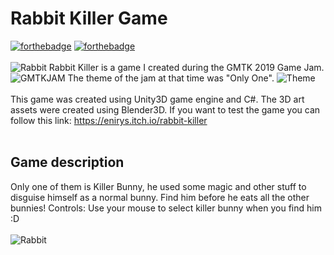 # Rabbit Killer Game
[![forthebadge](https://forthebadge.com/images/badges/made-with-c-sharp.svg)](https://forthebadge.com)
[![forthebadge](https://forthebadge.com/images/badges/built-with-love.svg)](https://forthebadge.com)
</br>
</br>
![Rabbit](https://img.itch.zone/aW1hZ2UvNDYwOTAyLzIzNDUwODkucG5n/original/BFiXCU.png)
Rabbit Killer is a game I created during the GMTK 2019 Game Jam.
![GMTKJAM](https://i.ytimg.com/vi/Dayzyv3tkzw/maxresdefault.jpg)
The theme of the jam at that time was "Only One". 
![Theme](https://img.itch.zone/aW1nLzIzNDE0NzYuZ2lm/original/IlKyDs.gif)
</br>
</br>
This game was created using Unity3D game engine and C#. The 3D art assets were created using Blender3D.
If you want to test the game you can follow this link: https://enirys.itch.io/rabbit-killer
</br> </br>
## Game description
Only one of them is Killer Bunny, he used some magic and other stuff to disguise himself as a normal bunny. Find him before he eats all the other bunnies!
Controls: Use your mouse to select killer bunny when you find him :D
</br>
</br>
![Rabbit](https://img.itch.zone/aW1hZ2UvNDYwOTAyLzIzNDUwOTcucG5n/original/Bxr%2Brg.png)
